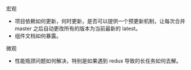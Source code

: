 宏观
- 项目依赖如何更新，何时更新，是否可以提供一个预更新机制，让每次合并 master 之后自动更改所有的版本为当前最新的 latest。
- 组件文档如何暴露。

微观
- 性能瓶颈问题如何解决，特别是如果遇到 redux 导致的长任务如何去解。